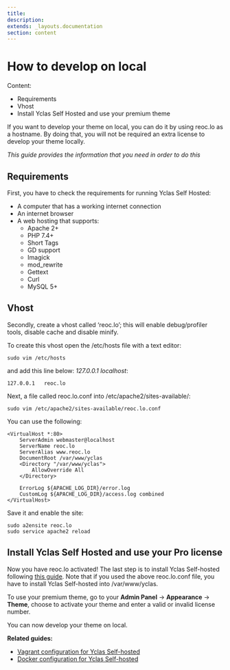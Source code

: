 ```yaml
---
title:
description:
extends: _layouts.documentation
section: content
---
```


# How to develop on local

Content:
-   Requirements
-   Vhost
-   Install Yclas Self Hosted and use your premium theme


If you want to develop your theme on local, you can do it by using reoc.lo as a hostname. By doing that, you will not be required an extra license to develop your theme locally.

*This guide provides the information that you need in order to do this*

## Requirements

First, you have to check the requirements for running Yclas Self Hosted:

-   A computer that has a working internet connection
-   An internet browser
-   A web hosting that supports:
    -   Apache 2+
    -   PHP 7.4+
    -   Short Tags
    -   GD support
    -   Imagick
    -   mod_rewrite
    -   Gettext
    -   Curl
    -   MySQL 5+

## Vhost

Secondly, create a vhost called ‘reoc.lo’; this will enable debug/profiler tools, disable cache and disable minify.

To create this vhost open the /etc/hosts file with a text editor:

```
sudo vim /etc/hosts

```

and add this line below:  _127.0.0.1 localhost_:

```
127.0.0.1   reoc.lo

```

Next, a file called reoc.lo.conf into /etc/apache2/sites-available/:

```
sudo vim /etc/apache2/sites-available/reoc.lo.conf

```

You can use the following:

```
<VirtualHost *:80>
    ServerAdmin webmaster@localhost
    ServerName reoc.lo
    ServerAlias www.reoc.lo
    DocumentRoot /var/www/yclas
    <Directory "/var/www/yclas">
        AllowOverride All
    </Directory>

    ErrorLog ${APACHE_LOG_DIR}/error.log
    CustomLog ${APACHE_LOG_DIR}/access.log combined
</VirtualHost>

```

Save it and enable the site:

```
sudo a2ensite reoc.lo
sudo service apache2 reload

```

## Install Yclas Self Hosted and use your Pro license

Now you have reoc.lo activated! The last step is to install Yclas Self-hosted following  [this guide](/docs/yclas-self-hosted-installation-insatallation).
Note that if you used the above reoc.lo.conf file, you have to install Yclas Self-hosted into /var/www/yclas.

To use your premium theme, go to your **Admin Panel** -> **Appearance** -> **Theme**, choose to activate your theme and enter a valid or invalid license number.

You can now develop your theme on local.

  
**Related guides:**

* [Vagrant configuration for Yclas Self-hosted](/docs/development-vagrant-configuration)
* [Docker configuration for Yclas Self-hosted](/docs/development-docker-configuration)

